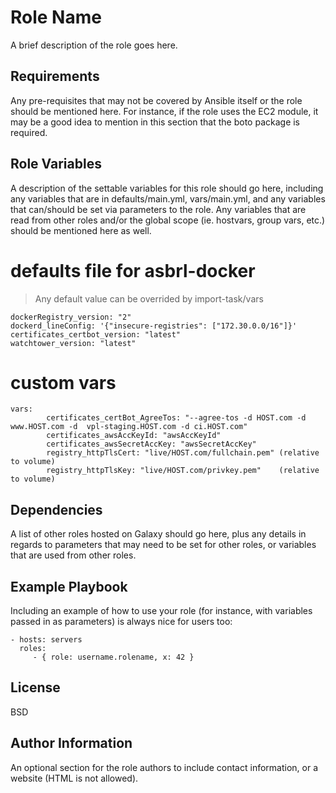 Role Name
=========

A brief description of the role goes here.

Requirements
------------

Any pre-requisites that may not be covered by Ansible itself or the role should be mentioned here. For instance, if the role uses the EC2 module, it may be a good idea to mention in this section that the boto package is required.

Role Variables
--------------
A description of the settable variables for this role should go here, including any variables that are in defaults/main.yml, vars/main.yml, and any variables that can/should be set via parameters to the role. Any variables that are read from other roles and/or the global scope (ie. hostvars, group vars, etc.) should be mentioned here as well.

# defaults file for asbrl-docker
  > Any default value can be overrided by import-task/vars
``` 
dockerRegistry_version: "2"
dockerd_lineConfig: '{"insecure-registries": ["172.30.0.0/16"]}'
certificates_certbot_version: "latest"
watchtower_version: "latest"
``` 

# custom vars
``` 
vars: 
        certificates_certBot_AgreeTos: "--agree-tos -d HOST.com -d www.HOST.com -d  vpl-staging.HOST.com -d ci.HOST.com"
        certificates_awsAccKeyId: "awsAccKeyId"
        certificates_awsSecretAccKey: "awsSecretAccKey"
        registry_httpTlsCert: "live/HOST.com/fullchain.pem" (relative to volume)
        registry_httpTlsKey: "live/HOST.com/privkey.pem"    (relative to volume)
```

Dependencies
------------

A list of other roles hosted on Galaxy should go here, plus any details in regards to parameters that may need to be set for other roles, or variables that are used from other roles.

Example Playbook
----------------

Including an example of how to use your role (for instance, with variables passed in as parameters) is always nice for users too:

    - hosts: servers
      roles:
         - { role: username.rolename, x: 42 }

License
-------

BSD

Author Information
------------------

An optional section for the role authors to include contact information, or a website (HTML is not allowed).
